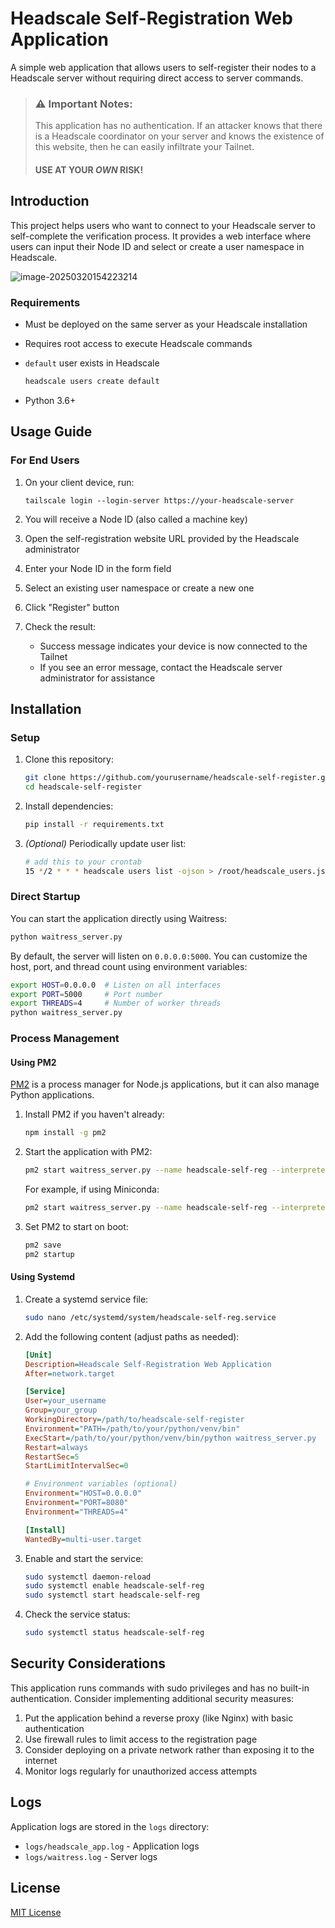 # Headscale Self-Registration Web Application

A simple web application that allows users to self-register their nodes to a Headscale server without requiring direct access to server commands.

> ### ⚠️ Important Notes: 
>
> This application has no authentication. If an attacker knows that there is a Headscale coordinator on your server and knows the existence of this website, then he can easily infiltrate your Tailnet. 
>
> #### USE AT YOUR *OWN* RISK!

## Introduction

This project helps users who want to connect to your Headscale server to self-complete the verification process. It provides a web interface where users can input their Node ID and select or create a user namespace in Headscale.

![image-20250320154223214](https://geelao-oss.oss-cn-hangzhou.aliyuncs.com/db/202503201542305.png?x-oss-process=style/jpeg)

### Requirements

- Must be deployed on the same server as your Headscale installation

- Requires root access to execute Headscale commands

- `default` user exists in Headscale

  ```bash
  headscale users create default
  ```

  

- Python 3.6+

## Usage Guide

### For End Users

1. On your client device, run:

   ```
   tailscale login --login-server https://your-headscale-server
   ```

2. You will receive a Node ID (also called a machine key)

3. Open the self-registration website URL provided by the Headscale administrator

4. Enter your Node ID in the form field

5. Select an existing user namespace or create a new one

6. Click "Register" button

7. Check the result:

   - Success message indicates your device is now connected to the Tailnet
   - If you see an error message, contact the Headscale server administrator for assistance

## Installation

### Setup

1. Clone this repository:

   ```bash
   git clone https://github.com/yourusername/headscale-self-register.git
   cd headscale-self-register
   ```

2. Install dependencies:

   ```bash
   pip install -r requirements.txt
   ```

3. *(Optional)* Periodically update user list:

   ```sh
   # add this to your crontab
   15 */2 * * * headscale users list -ojson > /root/headscale_users.json
   ```

### Direct Startup

You can start the application directly using Waitress:

```bash
python waitress_server.py
```

By default, the server will listen on `0.0.0.0:5000`. You can customize the host, port, and thread count using environment variables:

```bash
export HOST=0.0.0.0  # Listen on all interfaces
export PORT=5000     # Port number
export THREADS=4     # Number of worker threads
python waitress_server.py
```

### Process Management

#### Using PM2

[PM2](https://pm2.keymetrics.io/) is a process manager for Node.js applications, but it can also manage Python applications.

1. Install PM2 if you haven't already:

   ```bash
   npm install -g pm2
   ```

2. Start the application with PM2:

   ```bash
   pm2 start waitress_server.py --name headscale-self-reg --interpreter=/path/to/python
   ```

   For example, if using Miniconda:

   ```bash
   pm2 start waitress_server.py --name headscale-self-reg --interpreter=/opt/miniconda3/bin/python
   ```

3. Set PM2 to start on boot:

   ```bash
   pm2 save
   pm2 startup
   ```

#### Using Systemd

1. Create a systemd service file:

   ```bash
   sudo nano /etc/systemd/system/headscale-self-reg.service
   ```

2. Add the following content (adjust paths as needed):

   ```ini
   [Unit]
   Description=Headscale Self-Registration Web Application
   After=network.target
   
   [Service]
   User=your_username
   Group=your_group
   WorkingDirectory=/path/to/headscale-self-register
   Environment="PATH=/path/to/your/python/venv/bin"
   ExecStart=/path/to/your/python/venv/bin/python waitress_server.py
   Restart=always
   RestartSec=5
   StartLimitIntervalSec=0
   
   # Environment variables (optional)
   Environment="HOST=0.0.0.0"
   Environment="PORT=8080"
   Environment="THREADS=4"
   
   [Install]
   WantedBy=multi-user.target
   ```

3. Enable and start the service:

   ```bash
   sudo systemctl daemon-reload
   sudo systemctl enable headscale-self-reg
   sudo systemctl start headscale-self-reg
   ```

4. Check the service status:

   ```bash
   sudo systemctl status headscale-self-reg
   ```

## Security Considerations

This application runs commands with sudo privileges and has no built-in authentication. Consider implementing additional security measures:

1. Put the application behind a reverse proxy (like Nginx) with basic authentication
2. Use firewall rules to limit access to the registration page
3. Consider deploying on a private network rather than exposing it to the internet
4. Monitor logs regularly for unauthorized access attempts

## Logs

Application logs are stored in the `logs` directory:

- `logs/headscale_app.log` - Application logs
- `logs/waitress.log` - Server logs

## License

[MIT License](https://claude.ai/chat/LICENSE)